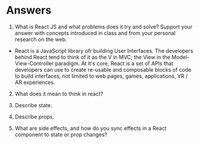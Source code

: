 # Answers

1. What is React JS and what problems does it try and solve? Support your answer with concepts introduced in class and from your personal research on the web.

- React is a JavaScript library ofr building User Interfaces. The developers behind React tend to think of it as the V in MVC; the View in the Model-View-Controller paradigm. At it's core, React is a set of APIs that developers can use to create re-usable and composable blocks of code to build interfaces, not limited to web pages, games, applications, VR / AR experiences.

2. What does it mean to think in react?

3. Describe state.

4. Describe props.

5. What are side effects, and how do you sync effects in a React component to state or prop changes?
